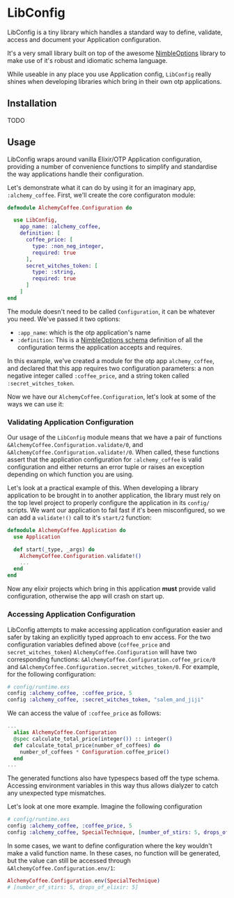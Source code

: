 # LibConfig

LibConfig is a tiny library which handles a standard way to define, validate, access and document your Application configuration.

It's a very small library built on top of the awesome [NimbleOptions](https://github.com/dashbitco/nimble_options) library to make use of it's robust and idiomatic schema language.

While useable in any place you use Application config, `LibConfig` really shines when developing libraries which bring in their own otp applications.

## Installation

TODO

## Usage

LibConfig wraps around vanilla Elixir/OTP Application configuration, providing a number of convenience functions to simplify and standardise the way applications handle their configuration.

Let's demonstrate what it can do by using it for an imaginary app, `:alchemy_coffee`. First, we'll create the core configuraton module:

```elixir
defmodule AlchemyCoffee.Configuration do

  use LibConfig,
    app_name: :alchemy_coffee,
    definition: [
      coffee_price: [
        type: :non_neg_integer,
        required: true
      ],
      secret_witches_token: [
        type: :string,
        required: true
      ]
    ]
end
```

The module doesn't need to be called `Configuration`, it can be whatever you need. We've passed it two options:
- `:app_name`: which is the otp application's name
- `:definition`: This is a [NimbleOptions schema](https://hexdocs.pm/nimble_options/NimbleOptions.html#t:schema/0) definition of all the configuration terms the application accepts and requires.

In this example, we've created a module for the otp app `alchemy_coffee`, and declared that this app requires two configuration parameters: a non negative integer called `:coffee_price`, and a string token called `:secret_witches_token`.

Now we have our `AlchemyCoffee.Configuration`, let's look at some of the ways we can use it:

### Validating Application Configuration

Our usage of the `LibConfig` module means that we have a pair of functions `&AlchemyCoffee.Configuration.validate/0`, and `&AlchemyCoffee.Configuration.validate!/0`. When called, these functions assert that the application configuration for `:alchemy_coffee` is valid configuration and either returns an error tuple or raises an exception depending on which function you are using.

Let's look at a practical example of this. When developing a library application to be brought in to another application, the library must rely on the top level project to properly configure the application in its `config/` scripts. We want our application to fail fast if it's been misconfigured, so we can add a `validate!()` call to it's `start/2` function:

```elixir
defmodule AlchemyCoffee.Application do
  use Application

  def start(_type, _args) do
    AlchemyCoffee.Configuration.validate!()
    ...
  end
end
```

Now any elixir projects which bring in this application **must** provide valid configuration, otherwise the app will crash on start up.

### Accessing Application Configuration

LibConfig attempts to make accessing application configuration easier and safer by taking an explicitly typed approach to env access. For the two configuration variables defined above (`coffee_price` and `secret_witches_token`) `AlchemyCoffee.Configuration` will have two corresponding functions: `&AlchemyCoffee.Configuration.coffee_price/0` and `&AlchemyCoffee.Configuration.secret_witches_token/0`. For example, for the following configuration:

```elixir
# config/runtime.exs
config :alchemy_coffee, :coffee_price, 5
config :alchemy_coffee, :secret_witches_token, "salem_and_jiji"
```

We can access the value of `:coffee_price` as follows:

```elixir
...
  alias AlchemyCoffee.Configuration
  @spec calculate_total_price(integer()) :: integer()
  def calculate_total_price(number_of_coffees) do
    number_of_coffees * Configuration.coffee_price()
  end
...
```

The generated functions also have typespecs based off the type schema. Accessing environment variables in this way thus allows dialyzer to catch any unexpected type mismatches.

Let's look at one more example. Imagine the following configuration

```elixir
# config/runtime.exs
config :alchemy_coffee, :coffee_price, 5
config :alchemy_coffee, SpecialTechnique, [number_of_stirs: 5, drops_of_elixir: 5]
```

In some cases, we want to define configuration where the key wouldn't make a valid function name. In these cases, no function will be generated, but the value can still be accessed through `&AlchemyCoffee.Configuration.env/1`:

```elixir
AlchemyCoffee.Configuration.env(SpecialTechnique)
# [number_of_stirs: 5, drops_of_elixir: 5]
```


